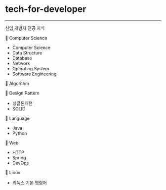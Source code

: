 # tech-for-developer

---

신입 개발자 전공 지식


📌 Computer Science

- Computer Science
- Data Structure
- Database
- Network
- Operating System
- Software Engineering

📌 Algorithm

📌 Design Pattern
- 싱글톤패턴
- SOLID

📌 Language

- Java
- Python

📌 Web

- HTTP
- Spring
- DevOps

📌 Linux

- 리눅스 기본 명령어



